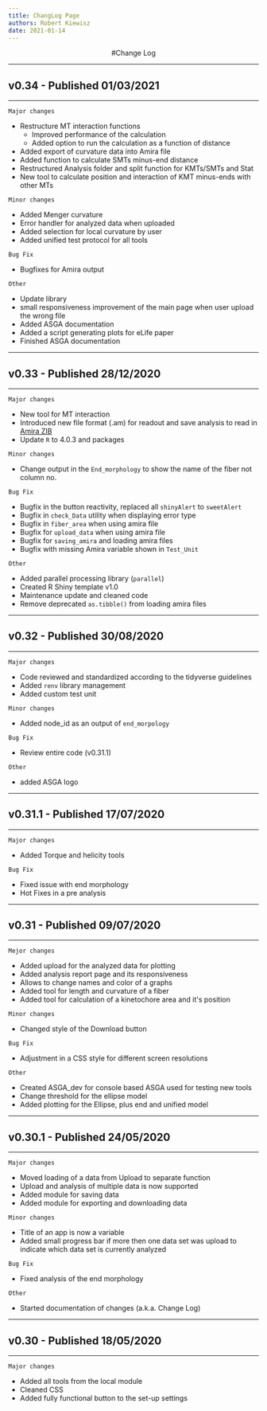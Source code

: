 ```yaml
---
title: ChangLog Page
authors: Robert Kiewisz
date: 2021-01-14
---
```

<a name="Change_Log"></a>
<center>
#Change Log
</center>

---
## v0.34 - Published 01/03/2021
---

`Major changes`

- Restructure MT interaction functions
    - Improved performance of the calculation
    - Added option to run the calculation as a function of distance
- Added export of curvature data into Amira file
- Added function to calculate SMTs minus-end distance
- Restructured Analysis folder and split function for KMTs/SMTs and Stat
- New tool to calculate position and interaction of KMT minus-ends with other MTs

`Minor changes`

- Added Menger curvature
- Error handler for analyzed data when uploaded
- Added selection for local curvature by user
- Added unified test protocol for all tools

`Bug Fix`

- Bugfixes for Amira output

`Other`

- Update library
- small responsiveness improvement of the main page when user upload 
  the wrong file
- Added ASGA documentation 
- Added a script generating plots for eLife paper
- Finished ASGA documentation

---
## v0.33 - Published 28/12/2020
---

`Major changes`

- New tool for MT interaction
- Introduced new file format (.am) for readout and save analysis to read in
  [Amira ZIB](https://amira.zib.de/)
- Update `R` to 4.0.3 and packages

`Minor changes`

- Change output in the `End_morphology` to show the name of the fiber not column no.

`Bug Fix`

- Bugfix in the button reactivity, replaced  all `shinyAlert` to `sweetAlert`
- Bugfix in `check_Data` utility when displaying error type 
- Bugfix in `fiber_area` when using amira file
- Bugfix for `upload_data` when using amira file
- Bugfix for `saving_amira` and loading amira files
- Bugfix with missing Amira variable shown in `Test_Unit`

`Other`

- Added parallel processing library (`parallel`)
- Created R Shiny template v1.0
- Maintenance update and cleaned code
- Remove deprecated `as.tibble()` from loading amira files

---
## v0.32 - Published 30/08/2020 
---

`Major changes`

- Code reviewed and standardized according to the tidyverse guidelines
- Added `renv` library management 
- Added custom test unit

`Minor changes`

- Added node_id as an output of `end_morpology`

`Bug Fix`

- Review entire code (v0.31.1)

`Other`

- added ASGA logo

---
## v0.31.1 - Published 17/07/2020
---

`Major changes`

- Added Torque and helicity tools


`Bug Fix`

- Fixed issue with end morphology
- Hot Fixes in a pre analysis 

---
## v0.31 - Published 09/07/2020
---

`Mejor changes`

- Added upload for the analyzed data for plotting
- Added analysis report page and its responsiveness 
- Allows to change names and color of a graphs
- Added tool for length and curvature of a fiber
- Added tool for calculation of a kinetochore area and it's position

`Minor changes`

- Changed style of the Download button

`Bug Fix`

- Adjustment in a CSS style for different screen resolutions

`Other`

- Created ASGA_dev for console based ASGA used for testing new tools
- Change threshold for the ellipse model
- Added plotting for the Ellipse, plus end and unified model

---
##  v0.30.1 - Published 24/05/2020
---

`Major changes`

- Moved loading of a data from Upload to separate function
- Upload and analysis of multiple data is now supported
- Added module for saving data
- Added module for exporting and downloading data

`Minor changes`

- Title of an app is now a variable
- Added small progress bar if more then one data set was upload to indicate which 
  data set is currently analyzed

`Bug Fix`

- Fixed analysis of the end morphology 

`Other`

- Started documentation of changes (a.k.a. Change Log)

---
## v0.30 - Published 18/05/2020
---

`Major changes`

- Added all tools from the local module
- Cleaned CSS
- Added fully functional button to the set-up settings
